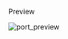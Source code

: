Preview


![port_preview](https://github.com/joe019614/Portfolio/assets/140678847/74228354-9464-4427-8403-06efd78c728c)
